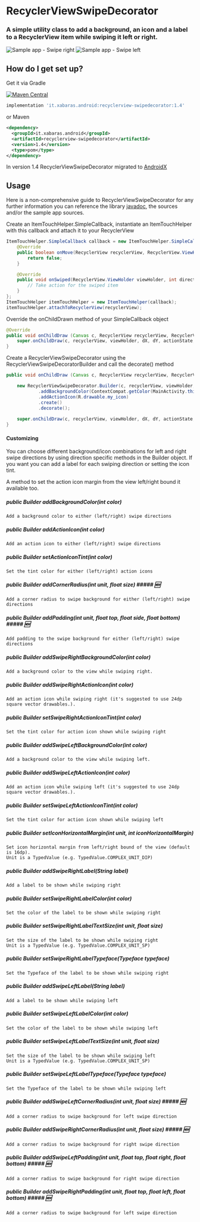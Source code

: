 # RecyclerViewSwipeDecorator #
### A simple utility class to add a background, an icon and a label to a RecyclerView item while swiping it left or right.

![Sample app - Swipe right](https://xabaras.github.io/RecyclerViewSwipeDecorator/img/screen01.png)
![Sample app - Swipe left](https://xabaras.github.io/RecyclerViewSwipeDecorator/img/screen02.png)

## How do I get set up? ##

Get it via Gradle

[![Maven Central](https://maven-badges.herokuapp.com/maven-central/it.xabaras.android/recyclerview-swipedecorator/badge.svg?style=flat&gav=true&version=1.4)](https://central.sonatype.dev/artifact/it.xabaras.android/recyclerview-swipedecorator/1.4)

```groovy
implementation 'it.xabaras.android:recyclerview-swipedecorator:1.4'
```
or Maven
```xml
<dependency>
  <groupId>it.xabaras.android</groupId>
  <artifactId>recyclerview-swipedecorator</artifactId>
  <version>1.4</version>
  <type>pom</type>
</dependency>
```

In version 1.4 RecyclerViewSwipeDecorator migrated to [AndroidX](https://developer.android.com/jetpack/androidx/migrate)

## Usage ##
Here is a non-comprehensive guide to RecyclerViewSwipeDecorator for any further information you can reference the library [javadoc](https://xabaras.github.io/RecyclerViewSwipeDecorator/javadoc/), the sources and/or the sample app sources.

Create an ItemTouchHelper.SimpleCallback, instantiate an ItemTouchHelper with this callback and attach it to your RecyclerView
```java
ItemTouchHelper.SimpleCallback callback = new ItemTouchHelper.SimpleCallback(0, ItemTouchHelper.RIGHT | ItemTouchHelper.LEFT) {
    @Override
    public boolean onMove(RecyclerView recyclerView, RecyclerView.ViewHolder viewHolder, RecyclerView.ViewHolder target) {
        return false;
    }

    @Override
    public void onSwiped(RecyclerView.ViewHolder viewHolder, int direction) {
        // Take action for the swiped item
    }
};
ItemTouchHelper itemTouchHelper = new ItemTouchHelper(callback);
itemTouchHelper.attachToRecyclerView(recyclerView);
```

Override the onChildDrawn method of your SimpleCallback object
```java
@Override
public void onChildDraw (Canvas c, RecyclerView recyclerView, RecyclerView.ViewHolder viewHolder,float dX, float dY,int actionState, boolean isCurrentlyActive){
    super.onChildDraw(c, recyclerView, viewHolder, dX, dY, actionState, isCurrentlyActive);
}
```

Create a RecyclerViewSwipeDecorator using the RecyclerViewSwipeDecoratorBuilder and call the decorate() method
```java
public void onChildDraw (Canvas c, RecyclerView recyclerView, RecyclerView.ViewHolder viewHolder,float dX, float dY,int actionState, boolean isCurrentlyActive){

    new RecyclerViewSwipeDecorator.Builder(c, recyclerView, viewHolder, dX, dY, actionState, isCurrentlyActive)
            .addBackgroundColor(ContextCompat.getColor(MainActivity.this, R.color.my_background))
            .addActionIcon(R.drawable.my_icon)
            .create()
            .decorate();
            
    super.onChildDraw(c, recyclerView, viewHolder, dX, dY, actionState, isCurrentlyActive);
}
```

#### Customizing ####
You can choose different background/icon combinations for left and right swipe directions by using direction specific methods in the Builder object.
If you want you can add a label for each swiping direction or setting the icon tint.

A method to set the action icon margin from the view left/right bound it available too.

##### public Builder addBackgroundColor(int color) #####
    Add a background color to either (left/right) swipe directions

##### public Builder addActionIcon(int color) #####
    Add an action icon to either (left/right) swipe directions

##### public Builder setActionIconTint(int color) #####
    Set the tint color for either (left/right) action icons

##### public Builder addCornerRadius(int unit, float size) ##### :new:
    Add a corner radius to swipe background for either (left/right) swipe directions

##### public Builder addPadding(int unit, float top, float side, float bottom) ##### :new:
    Add padding to the swipe background for either (left/right) swipe directions

##### public Builder addSwipeRightBackgroundColor(int color) #####
    Add a background color to the view while swiping right.

##### public Builder addSwipeRightActionIcon(int color) #####
    Add an action icon while swiping right (it's suggested to use 24dp square vector drawables.).

##### public Builder setSwipeRightActionIconTint(int color) #####
    Set the tint color for action icon shown while swiping right

##### public Builder addSwipeLeftBackgroundColor(int color) #####
    Add a background color to the view while swiping left.

##### public Builder addSwipeLeftActionIcon(int color) #####
    Add an action icon while swiping left (it's suggested to use 24dp square vector drawables.).

##### public Builder setSwipeLeftActionIconTint(int color) #####
    Set the tint color for action icon shown while swiping left

##### public Builder setIconHorizontalMargin(int unit, int iconHorizontalMargin) #####
    Set icon horizontal margin from left/right bound of the view (default is 16dp).
    Unit is a TypedValue (e.g. TypedValue.COMPLEX_UNIT_DIP)

##### public Builder addSwipeRightLabel(String label) #####
    Add a label to be shown while swiping right

##### public Builder setSwipeRightLabelColor(int color) #####
    Set the color of the label to be shown while swiping right

##### public Builder setSwipeRightLabelTextSize(int unit, float size) #####
    Set the size of the label to be shown while swiping right
    Unit is a TypedValue (e.g. TypedValue.COMPLEX_UNIT_SP)

##### public Builder setSwipeRightLabelTypeface(Typeface typeface) #####
    Set the Typeface of the label to be shown while swiping right

##### public Builder addSwipeLeftLabel(String label) #####
    Add a label to be shown while swiping left

##### public Builder setSwipeLeftLabelColor(int color) #####
    Set the color of the label to be shown while swiping left

##### public Builder setSwipeLeftLabelTextSize(int unit, float size) #####
    Set the size of the label to be shown while swiping left
    Unit is a TypedValue (e.g. TypedValue.COMPLEX_UNIT_SP)

##### public Builder setSwipeLeftLabelTypeface(Typeface typeface) #####
    Set the Typeface of the label to be shown while swiping left

##### public Builder addSwipeLeftCornerRadius(int unit, float size) ##### :new:
    Add a corner radius to swipe background for left swipe direction

##### public Builder addSwipeRightCornerRadius(int unit, float size) ##### :new:
    Add a corner radius to swipe background for right swipe direction

##### public Builder addSwipeLeftPadding(int unit, float top, float right, float bottom) ##### :new:
    Add a corner radius to swipe background for right swipe direction

##### public Builder addSwipeRightPadding(int unit, float top, float left, float bottom) ##### :new:
    Add a corner radius to swipe background for left swipe direction

